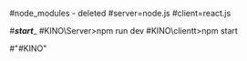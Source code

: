 #node_modules - deleted
#server=node.js
#client=react.js

#_______start________
#KINO\Server>npm run dev
#KINO\clientt>npm start

#"#KINO" 

